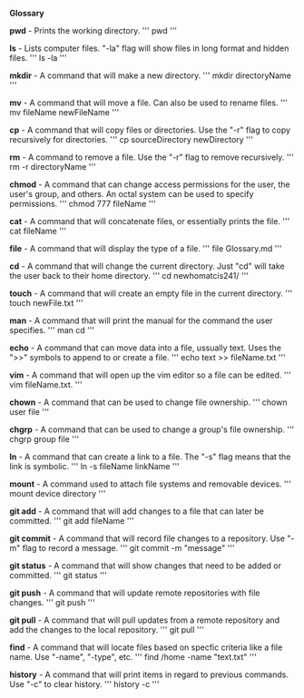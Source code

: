 **Glossary**

**pwd** - Prints the working directory.
'''
pwd
'''

**ls** - Lists computer files. "-la" flag will show files in long format and hidden files.
'''
ls -la
'''

**mkdir** - A command that will make a new directory.
'''
mkdir directoryName
'''

**mv** - A command that will move a file. Can also be used to rename files.
'''
mv fileName newFileName
'''

**cp** - A command that will copy files or directories. Use the "-r" flag to copy recursively for directories.
'''
cp sourceDirectory newDirectory
'''

**rm** - A command to remove a file. Use the "-r" flag to remove recursively.
'''
rm -r directoryName
'''

**chmod** - A command that can change access permissions for the user, the user's group, and others. An octal system can be used to specify permissions.
'''
chmod 777 fileName
'''

**cat** - A command that will concatenate files, or essentially prints the file.
'''
cat fileName
'''

**file** - A command that will display the type of a file.
'''
file Glossary.md
'''

**cd** - A command that will change the current directory. Just "cd" will take the user back to their home directory.
'''
cd newhomatcis241/
'''

**touch** - A command that will create an empty file in the current directory.
'''
touch newFile.txt
'''

**man** - A command that will print the manual for the command the user specifies.
'''
man cd
'''

**echo** - A command that can move data into a file, ussually text. Uses the ">>" symbols to append to or create a file.
'''
echo text >> fileName.txt
'''

**vim** - A command that will open up the vim editor so a file can be edited.
'''
vim fileName.txt.
'''

**chown** - A command that can be used to change file ownership.
'''
chown user file
'''

**chgrp** - A command that can be used to change a group's file ownership.
'''
chgrp group file
'''

**ln** - A command that can create a link to a file. The "-s" flag means that the link is symbolic.
'''
ln -s fileName linkName
'''

**mount** - A command used to attach file systems and removable devices.
'''
mount device directory
'''

**git add** - A command that will add changes to a file that can later be committed.
'''
git add fileName
'''

**git commit** - A command that will record file changes to a repository. Use "-m" flag to record a message.
'''
git commit -m "message"
'''

**git status** - A command that will show changes that need to be added or committed.
'''
git status
'''

**git push** - A command that will update remote repositories with file changes.
'''
git push
'''

**git pull** - A command that will pull updates from a remote repository and add the changes to the local repository.
'''
git pull
'''

**find** - A command that will locate files based on specfic criteria like a file name. Use "-name", "-type", etc.
'''
find /home -name "text.txt"
'''

**history** - A command that will print items in regard to previous commands. Use "-c" to clear history.
'''
history -c
'''

